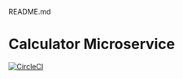 README.md
# Calculator Microservice
[![CircleCI](https://circleci.com/gh/sam1502/calculatormicroservices/tree/master.svg?style=svg)](https://circleci.com/gh/sam1502/calculatormicroservices/tree/master)
